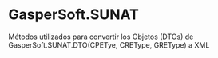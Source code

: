 # GasperSoft.SUNAT

Métodos utilizados para convertir los Objetos (DTOs) de GasperSoft.SUNAT.DTO(CPETye, CREType, GREType) a XML